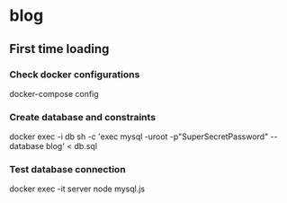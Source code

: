 # blog

## First time loading

### Check docker configurations
docker-compose config 

### Create database and constraints
docker exec -i db sh -c 'exec mysql -uroot -p"SuperSecretPassword" --database blog' < db.sql

### Test database connection
docker exec -it server node mysql.js